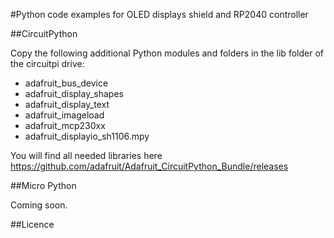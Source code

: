 #Python code examples for OLED displays shield and RP2040 controller

##CircuitPython

Copy the following additional Python modules and folders in the lib folder of the circuitpi drive:

* adafruit_bus_device
* adafruit_display_shapes
* adafruit_display_text
* adafruit_imageload
* adafruit_mcp230xx
* adafruit_displayio_sh1106.mpy

You will find all needed libraries here https://github.com/adafruit/Adafruit_CircuitPython_Bundle/releases


##Micro Python

Coming soon.


##Licence
